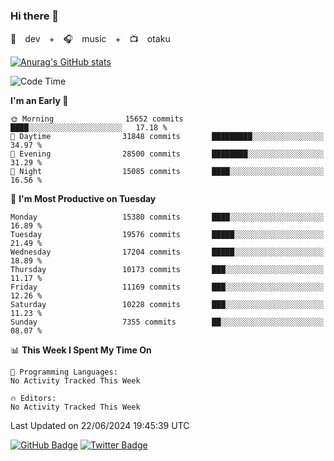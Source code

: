 ### Hi there 👋

🚀　dev　+　🎧　music　+　📺　otaku


[![Anurag's GitHub stats](https://github-readme-stats.vercel.app/api?username=koheitasaka&count_private=true&show_icons=true&theme=monokai)](https://github.com/koheitasaka/github-readme-stats)

<!--START_SECTION:waka-->
![Code Time](http://img.shields.io/badge/Code%20Time-1%2C161%20hrs%2023%20mins-blue)

**I'm an Early 🐤** 

```text
🌞 Morning                15652 commits       ████░░░░░░░░░░░░░░░░░░░░░   17.18 % 
🌆 Daytime                31848 commits       █████████░░░░░░░░░░░░░░░░   34.97 % 
🌃 Evening                28500 commits       ████████░░░░░░░░░░░░░░░░░   31.29 % 
🌙 Night                  15085 commits       ████░░░░░░░░░░░░░░░░░░░░░   16.56 % 
```
📅 **I'm Most Productive on Tuesday** 

```text
Monday                   15380 commits       ████░░░░░░░░░░░░░░░░░░░░░   16.89 % 
Tuesday                  19576 commits       █████░░░░░░░░░░░░░░░░░░░░   21.49 % 
Wednesday                17204 commits       █████░░░░░░░░░░░░░░░░░░░░   18.89 % 
Thursday                 10173 commits       ███░░░░░░░░░░░░░░░░░░░░░░   11.17 % 
Friday                   11169 commits       ███░░░░░░░░░░░░░░░░░░░░░░   12.26 % 
Saturday                 10228 commits       ███░░░░░░░░░░░░░░░░░░░░░░   11.23 % 
Sunday                   7355 commits        ██░░░░░░░░░░░░░░░░░░░░░░░   08.07 % 
```


📊 **This Week I Spent My Time On** 

```text
💬 Programming Languages: 
No Activity Tracked This Week

🔥 Editors: 
No Activity Tracked This Week
```


 Last Updated on 22/06/2024 19:45:39 UTC
<!--END_SECTION:waka-->

[![GitHub Badge](https://img.shields.io/badge/GitHub-100000?style=for-the-badge&logo=github&logoColor=white)](https://github.com/koheitasaka)
[![Twitter Badge](https://img.shields.io/badge/Twitter-1DA1F2?style=for-the-badge&logo=twitter&logoColor=white)](https://twitter.com/sleep_asleep_)
